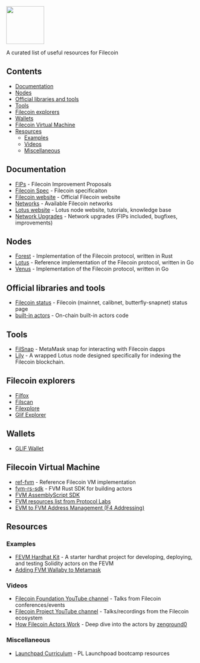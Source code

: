 <img src="https://filecoin.io/images/filecoin-logo.svg" width="100">

A curated list of useful resources for Filecoin


## Contents
- [Documentation](#documentation)
- [Nodes](#nodes)
- [Official libraries and tools](#official-libraries-and-tools)
- [Tools](#tools)
- [Filecoin explorers](#filecoin-explorers)
- [Wallets](#wallets)
- [Filecoin Virtual Machine](#filecoin-virtual-machine)
- [Resources](#resources)
  * [Examples](#examples)
  * [Videos](#videos)
  * [Miscellaneous](#miscellaneous)


## Documentation
- [FIPs](https://github.com/filecoin-project/FIPs) - Filecoin Improvement Proposals
- [Filecoin Spec](https://spec.filecoin.io/) - Filecoin specificaiton
- [Filecoin website](https://filecoin.io/) - Official Filecoin website
- [Networks](https://docs.filecoin.io/networks/overview/) - Available Filecoin networks
- [Lotus website](https://lotus.filecoin.io/) - Lotus node website, tutorials, knowledge base
- [Network Upgrades](https://github.com/filecoin-project/tpm/tree/master/Network%20Upgrades) - Network upgrades (FIPs included, bugfixes, improvements)

## Nodes
- [Forest](https://github.com/ChainSafe/forest) - Implementation of the Filecoin protocol, written in Rust
- [Lotus](https://github.com/filecoin-project/lotus) - Reference implementation of the Filecoin protocol, written in Go
- [Venus](https://github.com/filecoin-project/venus) - Implementation of the Filecoin protocol, written in Go

## Official libraries and tools
- [Filecoin status](https://status.filecoin.io/) - Filecoin (mainnet, calibnet, butterfly-snapnet) status page
- [built-in actors](https://github.com/filecoin-project/builtin-actors) - On-chain built-in actors code

## Tools
- [FilSnap](https://github.com/ChainSafe/filsnap) - MetaMask snap for interacting with Filecoin dapps
- [Lily](https://github.com/filecoin-project/lily/) - A wrapped Lotus node designed specifically for indexing the Filecoin blockchain.

## Filecoin explorers
- [Filfox](https://filfox.info/)
- [Filscan](https://filscan.io/)
- [Filexplore](https://explorer.filmine.io/)
- [Glif Explorer](https://explorer.glif.io/)

## Wallets
- [GLIF Wallet](https://wallet.glif.io/)

## Filecoin Virtual Machine
- [ref-fvm](https://github.com/filecoin-project/ref-fvm) - Reference Filecoin VM implementation
- [fvm-rs-sdk](https://github.com/polyphene/fvm-rs-sdk) - FVM Rust SDK for building actors
- [FVM AssemblyScript SDK](https://github.com/Zondax/fvm-as-sdk)
- [FVM resources list from Protocol Labs](https://www.notion.so/Filecoin-Virtual-Machine-FVM-Developer-Resources-94cabfd650184f4b9664bd4974e4d329)
- [EVM to FVM Address Management (F4 Addressing)](https://drive.google.com/file/d/17ngqxflu9B-gBqVl--5KqVhXsTLhkWtJ/view)

## Resources

### Examples
- [FEVM Hardhat Kit](https://github.com/filecoin-project/FEVM-Hardhat-Kit) - A starter hardhat project for developing, deploying, and testing Solidity actors on the FEVM
- [Adding FVM Wallaby to Metamask](https://yosephks.medium.com/adding-fvm-wallaby-testnet-to-metamask-f1adeb85c46a)

### Videos
- [Filecoin Foundation YouTube channel](https://www.youtube.com/@filecoinfoundation) - Talks from Filecoin conferences/events
- [Filecoin Project YouTube channel](https://www.youtube.com/@filecoinfoundation) - Talks/recordings from the Filecoin ecosystem
- [How Filecoin Actors Work](https://www.youtube.com/watch?v=9JbwbTPonv0) - Deep dive into the actors by [zenground0](https://github.com/ZenGround0)

### Miscellaneous
- [Launchpad Curriculum](https://curriculum.pl-launchpad.io/) - PL Launchpoad bootcamp resources

